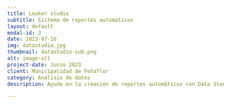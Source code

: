 ```yaml
---
title: Looker studio
subtitle: Sistema de reportes automaticos
layout: default
modal-id: 3
date: 2023-07-16
img: datastudio.jpg
thumbnail: datastudio-sub.png
alt: image-alt
project-date: Junio 2023
client: Municipalidad de Peñaflor
category: Análisis de datos
description: Ayude en la creación de reportes automáticos con Data Studio para todas las Direcciones municipales de Peñaflor, optimizando tareas y reportes periódicos que los funcionarios debían crear a mano

---
```

